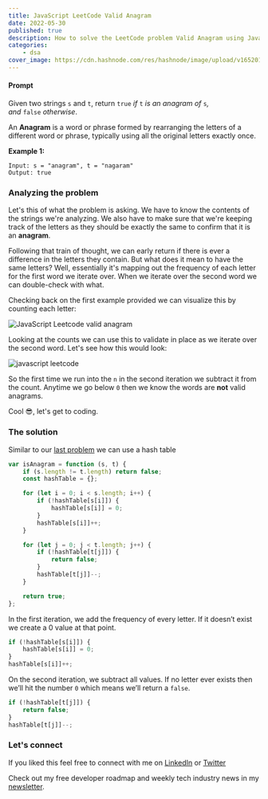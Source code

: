 ```yaml
---
title: JavaScript LeetCode Valid Anagram
date: 2022-05-30
published: true
description: How to solve the LeetCode problem Valid Anagram using JavaScript. Solved with a hash table.
categories:
    - dsa
cover_image: https://cdn.hashnode.com/res/hashnode/image/upload/v1652017295987/HA_2pgTM5.png
---
```


#### Prompt

Given two strings `s` and `t`, return `true` *if* `t` *is an anagram of* `s`*, and* `false` *otherwise*.

An **Anagram** is a word or phrase formed by rearranging the letters of a different word or phrase, typically using all the original letters exactly once.

**Example 1:**

```text
Input: s = "anagram", t = "nagaram"
Output: true
```

### Analyzing the problem

Let's this of what the problem is asking. We have to know the contents of the strings we're analyzing. We also have to make sure that we're keeping track of the letters as they should be exactly the same to confirm that it is an **anagram**.

Following that train of thought, we can early return if there is ever a difference in the letters they contain. But what does it mean to have the same letters? Well, essentially it's mapping out the frequency of each letter for the first word we iterate over. When we iterate over the second word we can double-check with what.

Checking back on the first example provided we can visualize this by counting each letter:

![JavaScript Leetcode valid anagram](https://cdn.hashnode.com/res/hashnode/image/upload/v1653911095217/WQs1bzQ1i.png)

Looking at the counts we can use this to validate in place as we iterate over the second word. Let's see how this would look:

![javascript leetcode](https://cdn.hashnode.com/res/hashnode/image/upload/v1653911387569/kfP3d-hSb.png)

So the first time we run into the `n` in the second iteration we subtract it from the count. Anytime we go below `0` then we know the words are **not** valid anagrams.

Cool 😎, let's get to coding.

### The solution

Similar to our [last problem](https://relatablecode.com/javascript-leetcode-best-time-to-buy-and-sell-stock) we can use a hash table

```js
var isAnagram = function (s, t) {
	if (s.length != t.length) return false;
	const hashTable = {};

	for (let i = 0; i < s.length; i++) {
		if (!hashTable[s[i]]) {
			hashTable[s[i]] = 0;
		}
		hashTable[s[i]]++;
	}

	for (let j = 0; j < t.length; j++) {
		if (!hashTable[t[j]]) {
			return false;
		}
		hashTable[t[j]]--;
	}

	return true;
};
```

In the first iteration, we add the frequency of every letter. If it doesn’t exist we create a 0 value at that point.

```js
if (!hashTable[s[i]]) {
	hashTable[s[i]] = 0;
}
hashTable[s[i]]++;
```

On the second iteration, we subtract all values. If no letter ever exists then we’ll hit the number `0` which means we’ll return a `false`.

```js
if (!hashTable[t[j]]) {
	return false;
}
hashTable[t[j]]--;
```

### Let's connect

If you liked this feel free to connect with me on [LinkedIn](https://www.linkedin.com/in/relatablecode) or [Twitter](https://twitter.com/relatablecoder)

Check out my free developer roadmap and weekly tech industry news in my [newsletter](https://relatablecode.substack.com/).
